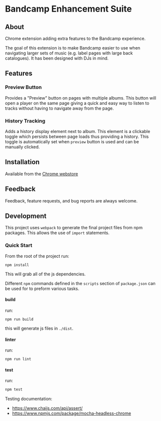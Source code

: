# Bandcamp Enhancement Suite
## About
Chrome extension adding extra features to the Bandcamp experience.

The goal of this extension is to make Bandcamp easier to use when navigating larger sets of music (e.g. label pages with large back catalogues). It has been designed with DJs in mind.

## Features
### Preview Button
Provides a "Preview" button on pages with multiple albums. This button will open a player on the same page giving a quick and easy way to listen to tracks without having to navigate away from the page.

### History Tracking
Adds a history display element next to album. This element is a clickable toggle which persists between page loads thus providing a history. This toggle is automatically set when `preview` button is used and can be manually clicked.  

## Installation
Available from the [Chrome webstore](https://chrome.google.com/webstore/detail/bandcamp-label-view/padcfdpdlnpdojcihidkgjnmleeingep)

## Feedback
Feedback, feature requests, and bug reports are always welcome.

## Development
This project uses `webpack` to generate the final project files from npm packages. This allows the use of `import` statements.

### Quick Start
From the root of the project run:

```
npm install
```

This will grab all of the js dependencies.

Different `npm` commands defined in the `scripts` section of `package.json` can be used for to preform various tasks.

#### build
run:

```
npm run build
```
this will generate js files in `./dist`.

#### linter

run:
```
npm run lint
```

#### test

run:

```sh
npm test
```

Testing documentation:

- https://www.chaijs.com/api/assert/
- https://www.npmjs.com/package/mocha-headless-chrome
